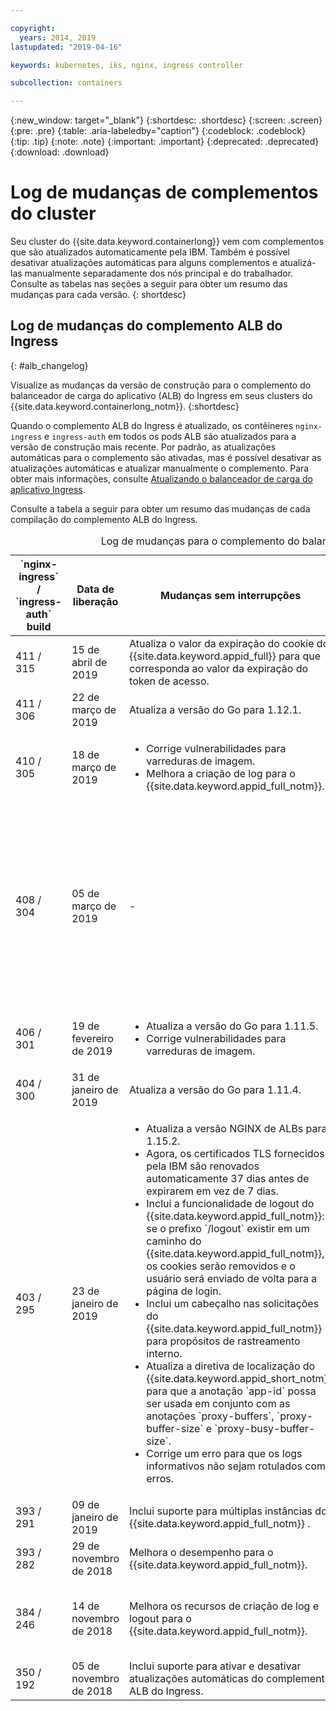 ```yaml
---

copyright:
  years: 2014, 2019
lastupdated: "2019-04-16"

keywords: kubernetes, iks, nginx, ingress controller

subcollection: containers

---
```


{:new_window: target="_blank"}
{:shortdesc: .shortdesc}
{:screen: .screen}
{:pre: .pre}
{:table: .aria-labeledby="caption"}
{:codeblock: .codeblock}
{:tip: .tip}
{:note: .note}
{:important: .important}
{:deprecated: .deprecated}
{:download: .download}



# Log de mudanças de complementos do cluster

Seu cluster do {{site.data.keyword.containerlong}} vem com complementos que são atualizados automaticamente pela IBM. Também é possível desativar atualizações automáticas para alguns complementos e atualizá-las manualmente separadamente dos nós principal e do trabalhador. Consulte as tabelas nas seções a seguir para obter um resumo das mudanças para cada versão.
{: shortdesc}

## Log de mudanças do complemento ALB do Ingress
{: #alb_changelog}

Visualize as mudanças da versão de construção para o complemento do balanceador de carga do aplicativo (ALB) do Ingress em seus clusters do {{site.data.keyword.containerlong_notm}}.
{:shortdesc}

Quando o complemento ALB do Ingress é atualizado, os contêineres `nginx-ingress` e `ingress-auth` em todos os pods ALB são atualizados para a versão de construção mais recente. Por padrão, as atualizações automáticas para o complemento são ativadas, mas é possível desativar as atualizações automáticas e atualizar manualmente o complemento. Para obter mais informações, consulte [Atualizando o balanceador de carga do aplicativo Ingress](/docs/containers?topic=containers-update#alb).

Consulte a tabela a seguir para obter um resumo das mudanças de cada compilação do complemento ALB do Ingress.

<table summary="Visão geral de mudanças de construção para o complemento do balanceador de carga do aplicativo do aplicativo Ingress">
<caption>Log de mudanças para o complemento do balanceador de carga do aplicativo Ingress</caption>
<col width="12%">
<col width="12%">
<col width="41%">
<col width="35%">
<thead>
<tr>
<th>`nginx-ingress` / `ingress-auth` build</th>
<th>Data de liberação</th>
<th>Mudanças sem interrupções</th>
<th>Mudanças disruptivas</th>
</tr>
</thead>
<tbody>
<tr>
<td>411 / 315</td>
<td>15 de abril de 2019</td>
<td>Atualiza o valor da expiração do cookie do {{site.data.keyword.appid_full}} para que corresponda ao valor da expiração do token de acesso.</td>
<td>-</td>
</tr>
<tr>
<td>411 / 306</td>
<td>22 de março de 2019</td>
<td>Atualiza a versão do Go para 1.12.1.</td>
<td>-</td>
</tr>
<tr>
<td>410 / 305</td>
<td>18 de março de 2019</td>
<td><ul>
<li>Corrige vulnerabilidades para varreduras de imagem.</li>
<li>Melhora a criação de log para o  {{site.data.keyword.appid_full_notm}}.</li>
</ul></td>
<td>-</td>
</tr>
<tr>
<td>408 / 304</td>
<td>05 de março de 2019</td>
<td>-</td>
<td>Corrige erros na integração de autorização relacionados à funcionalidade de logout, expiração do token e retorno de chamada de autorização `OAuth`. Essas correções serão implementadas apenas se você tiver ativado a autorização do {{site.data.keyword.appid_full_notm}} usando a anotação [`appid-auth`](/docs/containers?topic=containers-ingress_annotation#appid-auth). Para implementar essas correções, os cabeçalhos adicionais são incluídos, o que aumenta o tamanho total do cabeçalho. Dependendo do tamanho de seus próprios cabeçalhos e do tamanho total de respostas, pode ser necessário ajustar quaisquer [anotações de buffer do proxy](/docs/containers?topic=containers-ingress_annotation#proxy-buffer) que você usa.</td>
</tr>
<tr>
<td>406 / 301</td>
<td>19 de fevereiro de 2019</td>
<td><ul>
<li>Atualiza a versão do Go para 1.11.5.</li>
<li>Corrige vulnerabilidades para varreduras de imagem.</li>
</ul></td>
<td>-</td>
</tr>
<tr>
<td>404 / 300</td>
<td>31 de janeiro de 2019</td>
<td>Atualiza a versão do Go para 1.11.4.</td>
<td>-</td>
</tr>
<tr>
<td>403 / 295</td>
<td>23 de janeiro de 2019</td>
<td><ul>
<li>Atualiza a versão NGINX de ALBs para 1.15.2.</li>
<li>Agora, os certificados TLS fornecidos pela IBM são renovados automaticamente 37 dias antes de expirarem em vez de 7 dias.</li>
<li>Inclui a funcionalidade de logout do {{site.data.keyword.appid_full_notm}}: se o prefixo `/logout` existir em um caminho do {{site.data.keyword.appid_full_notm}}, os cookies serão removidos e o usuário será enviado de volta para a página de login.</li>
<li>Inclui um cabeçalho nas solicitações do {{site.data.keyword.appid_full_notm}} para propósitos de rastreamento interno.</li>
<li>Atualiza a diretiva de localização do {{site.data.keyword.appid_short_notm}} para que a anotação `app-id` possa ser usada em conjunto com as anotações `proxy-buffers`, `proxy-buffer-size` e `proxy-busy-buffer-size`.</li>
<li>Corrige um erro para que os logs informativos não sejam rotulados como erros.</li>
</ul></td>
<td>Desativa o TLS 1.0 e 1.1 por padrão. Se os clientes que se conectarem a seus apps suportarem TLS 1.2, nenhuma ação será necessária. Se você ainda tiver clientes anteriores que requerem suporte do TLS 1.0 ou 1.1, ative manualmente as versões do TLS necessárias seguindo [estas etapas](/docs/containers?topic=containers-ingress#ssl_protocols_ciphers). Para obter mais informações sobre como ver as versões do TLS que seus clientes usam para acessar seus apps, consulte esta [Postagem do blog do {{site.data.keyword.Bluemix_notm}}](https://www.ibm.com/blogs/bluemix/2018/11/ibm-cloud-kubernetes-service-alb-update-tls-1-0-and-1-1-disabled-by-default/).</td>
</tr>
<tr>
<td>393 / 291</td>
<td>09 de janeiro de 2019</td>
<td>Inclui suporte para múltiplas instâncias do  {{site.data.keyword.appid_full_notm}} .</td>
<td>-</td>
</tr>
<tr>
<td>393 / 282</td>
<td>29 de novembro de 2018</td>
<td>Melhora o desempenho para o {{site.data.keyword.appid_full_notm}}.</td>
<td>-</td>
</tr>
<tr>
<td>384 / 246</td>
<td>14 de novembro de 2018</td>
<td>Melhora os recursos de criação de log e logout para o {{site.data.keyword.appid_full_notm}}.</td>
<td>Substitui o certificado autoassinado para `*.containers.mybluemix.net` com o certificado assinado LetsEncrypt que é gerado automaticamente para o cluster e é usado por ele. O certificado autoassinado `*.containers.mybluemix.net` é removido.</td>
</tr>
<tr>
<td>350 / 192</td>
<td>05 de novembro de 2018</td>
<td>Inclui suporte para ativar e desativar atualizações automáticas do complemento ALB do Ingress.</td>
<td>-</td>
</tr>
</tbody>
</table>
